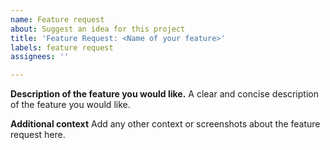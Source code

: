 ```yaml
---
name: Feature request
about: Suggest an idea for this project
title: 'Feature Request: <Name of your feature>'
labels: feature request
assignees: ''

---
```


**Description of the feature you would like.**
A clear and concise description of the feature you would like.

**Additional context**
Add any other context or screenshots about the feature request here.
